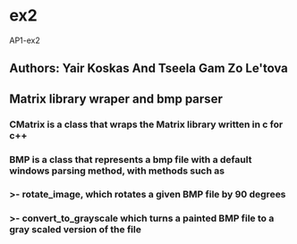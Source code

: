 # ex2
AP1-ex2
## Authors: Yair Koskas And Tseela Gam Zo Le'tova
## Matrix library wraper and bmp parser

### CMatrix is a class that wraps the Matrix library written in c for c++

### BMP is a class that represents a bmp file with a default windows parsing method, with methods such as
### >- rotate_image, which rotates a given BMP file by 90 degrees
### >- convert_to_grayscale which turns a painted BMP file to a gray scaled version of the file
